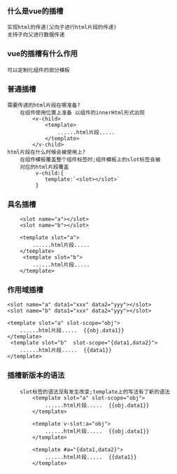 ### 什么是vue的插槽
    实现html的传递(父向子进行html片段的传递)
    支持子向父进行数据传递

### vue的插槽有什么作用
    可以定制化组件的部分模板

### 普通插槽
    需要传递的html片段在哪准备?
        在组件使用位置上准备 以组件的innerHtml形式出现
            <v-child>
                <template>
                    ......html片段.....
                </template>
            </v-child>
    html片段在什么时候会被使用上?
        在组件模板覆盖整个组件标签时;组件模板上的slot标签会被
        对应的html片段覆盖
             v-child:{
                template:`<slot></slot>`
             }
### 具名插槽
        <slot name="a"></slot>
        <slot name="b"></slot>

        <template slot="a">
            ......html片段.....
        </template>
         <template slot="b">
            ......html片段.....
        </template>

### 作用域插槽
    <slot name="a" data1="xxx" data2="yyy"></slot>
    <slot name="b" data1="xxx" data2="yyy"></slot>

    <template slot="a" slot-scope="obj">
        ......html片段.....  {{obj.data1}}
    </template>
     <template slot="b"  slot-scope="{data1,data2}">
        ......html片段.....  {{data1}}
    </template>

### 插槽新版本的语法
        slot标签的语法没有发生改变;template上的写法有了新的语法
            <template slot="a" slot-scope="obj">
                ......html片段.....  {{obj.data1}}
            </template>

            <template v-slot:a="obj">
                ......html片段.....  {{obj.data1}}
            </template>

            <template #a="{data1,data2}">
                ......html片段.....  {{data1}}
            </template>
